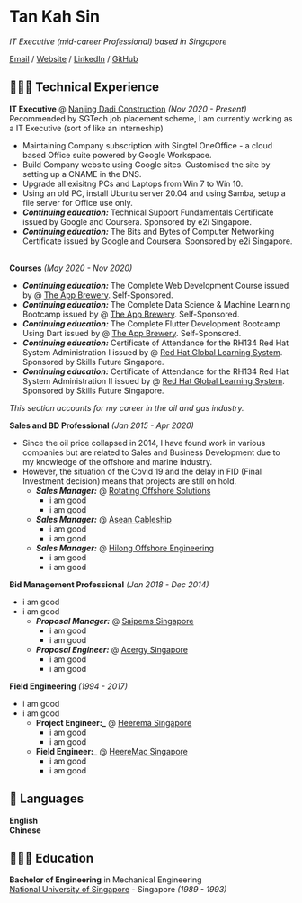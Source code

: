 # Tan Kah Sin

_IT Executive (mid-career Professional) based in Singapore_ <br>

[Email](mailto:kahsin@hotmail.com) / [Website](https://www.scratchypython.com/) / [LinkedIn](https://www.linkedin.com/in/kahsin-tan/) / [GitHub](https://github.com/tankahsin/)

## 👩🏼‍💻 Technical Experience

**IT Executive** @ [Nanjing Dadi Construction](https://www.nanjingdadi.com.sg/) _(Nov 2020 - Present)_ <br>
Recommended by SGTech job placement scheme, I am currently working as a IT Executive (sort of like an interneship)
 - Maintaining Company subscription with Singtel OneOffice - a cloud based Office suite powered by Google Workspace.
 - Build Company website using Google sites. Customised the site by setting up a CNAME in the DNS.
 - Upgrade all exisitng PCs and Laptops from Win 7 to Win 10.
 - Using an old PC, install Ubuntu server 20.04 and using Samba, setup a file server for Office use only.
 - **_Continuing education:_** Technical Support Fundamentals Certificate issued by Google and Coursera. Sponsored by e2i Singapore.
 - **_Continuing education:_** The Bits and Bytes of Computer Networking Certificate issued by Google and Coursera. Sponsored by e2i Singapore.
<br><br>

**Courses** _(May 2020 - Nov 2020)_ <br>
- **_Continuing education:_** The Complete Web Development Course issued by @ [The App Brewery](https://www.appbrewery.co/). Self-Sponsored.
- **_Continuing education:_** The Complete Data Science & Machine Learning Bootcamp issued by @ [The App Brewery](https://www.appbrewery.co/). Self-Sponsored.
- **_Continuing education:_** The Complete Flutter Development Bootcamp Using Dart issued by @ [The App Brewery](https://www.appbrewery.co/). Self-Sponsored.
- **_Continuing education:_** Certificate of Attendance for the RH134 Red Hat System Administration I issued by @ [Red Hat Global Learning System](https://www.redhat.com/en/services/training-and-certification/). Sponsored by Skills Future Singapore.
- **_Continuing education:_** Certificate of Attendance for the RH134 Red Hat System Administration II issued by @ [Red Hat Global Learning System](https://www.redhat.com/en/services/training-and-certification/). Sponsored by Skills Future Singapore.

_This section accounts for my career in the oil and gas industry._

**Sales and BD Professional** _(Jan 2015 - Apr 2020)_
- Since the oil price collapsed in 2014, I have found work in various companies but are related to Sales and Business Development due to my knowledge of the offshore and marine industry.
- However, the situation of the Covid 19 and the delay in FID (Final Investment decision) means that projects are still on hold.
  - **_Sales Manager:_** @ [Rotating Offshore Solutions](https://ros.com.sg/)
    - i am good
    - i am good
  - **_Sales Manager:_** @ [Asean Cableship](https://www.aseancableship.com/)
    - i am good
    - i am good
  - **_Sales Manager:_** @ [Hilong Offshore Engineering](http://en.hilonggroup.com/index.php/app/win/cn/product_hygc/57)
    - i am good
    - i am good

**Bid Management Professional** _(Jan 2018 - Dec 2014)_
- i am good
- i am good
  - **_Proposal Manager:_** @ [Saipems Singapore](https://www.saipem.com/en)
    - i am good
    - i am good
  - **_Proposal Engineer:_** @ [Acergy Singapore](https://www.subsea7.com/en/index.html)
    - i am good
    - i am good

**Field Engineering** _(1994 - 2017)_
- i am good
- i am good
  - **Project Engineer:_** @ [Heerema Singapore](https://hmc.heerema.com/)
    - i am good
    - i am good
  - **Field Engineer:_** @ [HeereMac Singapore](https://hmc.heerema.com/)
    - i am good
    - i am good

## 💬 Languages

**English** <br>
**Chinese**
<br>

## 👩🏼‍🎓 Education

**Bachelor of Engineering** in Mechanical Engineering<br>
[National University of Singapore](https://nus.edu.sg/) - Singapore _(1989 - 1993)_
